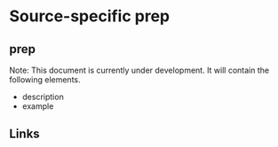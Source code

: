 # Source-specific prep

## prep

Note: This document is currently under development. It will contain the following elements.

- description
- example

## Links
